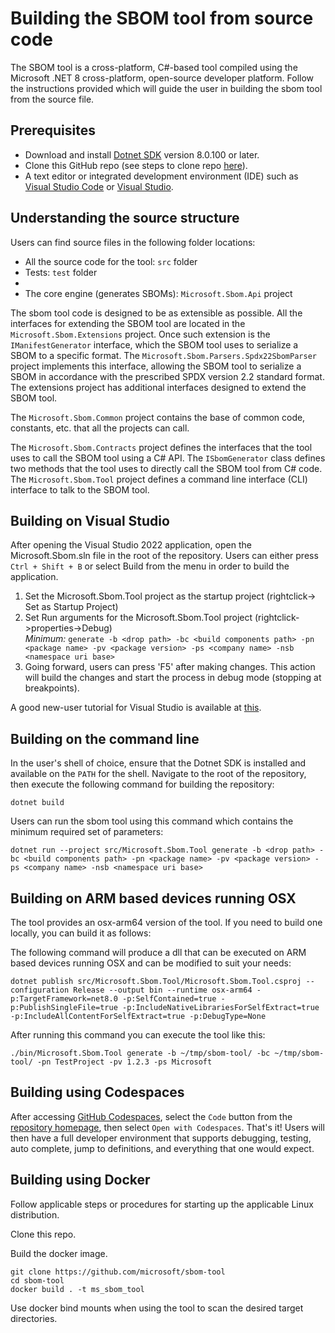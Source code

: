 # Building the SBOM tool from source code

The SBOM tool is a cross-platform, C#-based tool compiled using the  Microsoft .NET 8 cross-platform, open-source developer platform. Follow the instructions provided which will guide the user in building the sbom tool from the source file.

## Prerequisites

* Download and install [Dotnet SDK](https://dotnet.microsoft.com/en-us/download/dotnet/8.0) version 8.0.100 or later.
* Clone this GitHub repo (see steps to clone repo [here](https://docs.github.com/en/repositories/creating-and-managing-repositories/cloning-a-repository)).
* A text editor or integrated development environment (IDE) such as [Visual Studio Code](https://code.visualstudio.com) or [Visual Studio](https://visualstudio.microsoft.com).

## Understanding the source structure

Users can find source files in the following folder locations:

* All the source code for the tool: `src` folder
* Tests: `test` folder
* 
* The core engine (generates SBOMs): `Microsoft.Sbom.Api` project

The sbom tool code is designed to be as extensible as possible. All the interfaces for extending the SBOM tool are located in the `Microsoft.Sbom.Extensions` project. Once such extension is the `IManifestGenerator` interface, which the SBOM tool uses to serialize a SBOM to a specific format.  The `Microsoft.Sbom.Parsers.Spdx22SbomParser` project implements this interface, allowing the SBOM tool to serialize a SBOM in accordance with the prescribed SPDX version 2.2 standard format. The extensions project has additional interfaces designed to extend the SBOM tool.

The `Microsoft.Sbom.Common` project contains the base of common code, constants, etc. that all the projects can call.

The `Microsoft.Sbom.Contracts` project defines the interfaces that the tool uses to call the SBOM tool using a C# API. The `ISbomGenerator` class defines two methods that the tool uses to directly call the SBOM tool from C# code. The `Microsoft.Sbom.Tool` project defines a command line interface (CLI) interface to talk to the SBOM tool.

## Building on Visual Studio

After opening the Visual Studio 2022 application, open the Microsoft.Sbom.sln file in the root of the repository. Users can either press `Ctrl + Shift + B` or select Build from the menu in order to build the application.

1. Set the Microsoft.Sbom.Tool project as the startup project (rightclick-> Set as Startup Project)
2. Set Run arguments for the Microsoft.Sbom.Tool project (rightclick->properties->Debug)  
    *Minimum:* `generate -b <drop path> -bc <build components path> -pn <package name> -pv <package version> -ps <company name> -nsb <namespace uri base>`
3. Going forward, users can press 'F5' after making changes. This action will build the changes and start the process in debug mode (stopping at breakpoints).

A good new-user tutorial for Visual Studio is available at [this](https://www.youtube.com/watch?v=iC3CJcYxkl0&t=31s).

## Building on the command line

In the user's shell of choice, ensure that the Dotnet SDK is installed and available on the `PATH` for the shell. Navigate to the root of the repository, then execute the following command for building the repository:

```shell
dotnet build
```

Users can run the sbom tool using this command which contains the minimum required set of parameters:

```
dotnet run --project src/Microsoft.Sbom.Tool generate -b <drop path> -bc <build components path> -pn <package name> -pv <package version> -ps <company name> -nsb <namespace uri base>
```

## Building on ARM based devices running OSX

The tool provides an osx-arm64 version of the tool. If you need to build one locally, you can build it as follows:

The following command will produce a dll that can be executed on ARM based devices running OSX and can be modified to suit your needs:

```shell
dotnet publish src/Microsoft.Sbom.Tool/Microsoft.Sbom.Tool.csproj --configuration Release --output bin --runtime osx-arm64 -p:TargetFramework=net8.0 -p:SelfContained=true -p:PublishSingleFile=true -p:IncludeNativeLibrariesForSelfExtract=true -p:IncludeAllContentForSelfExtract=true -p:DebugType=None
```

After running this command you can execute the tool like this:

```shell
./bin/Microsoft.Sbom.Tool generate -b ~/tmp/sbom-tool/ -bc ~/tmp/sbom-tool/ -pn TestProject -pv 1.2.3 -ps Microsoft
```

## Building using Codespaces

After accessing [GitHub Codespaces](https://docs.github.com/en/free-pro-team@latest/github/developing-online-with-codespaces/about-codespaces), select the `Code` button from the [repository homepage](https://github.com/microsoft/sbom-tool), then select `Open with Codespaces`. That's it!  Users will then have a full developer environment that supports debugging, testing, auto complete, jump to definitions, and everything that one would expect.

## Building using Docker

Follow applicable steps or procedures for starting up the applicable Linux distribution.

Clone this repo.

Build the docker image.

```shell
git clone https://github.com/microsoft/sbom-tool
cd sbom-tool
docker build . -t ms_sbom_tool
```

Use docker bind mounts when using the tool to scan the desired target directories.
